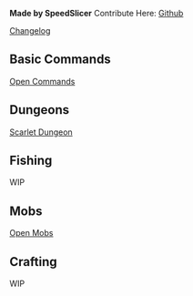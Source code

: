 

**Made by SpeedSlicer**
Contribute Here: [Github](https://github.com/SpeedSlicer/SurvivalServerWiki/)

[Changelog](docs/changelog.md)
## Basic Commands
[Open Commands](docs/basic.md)
## Dungeons
[Scarlet Dungeon](docs/dungeons/Scarlet.md)
## Fishing
WIP
## Mobs
[Open Mobs](docs/mobs/mobs.md)
## Crafting
WIP